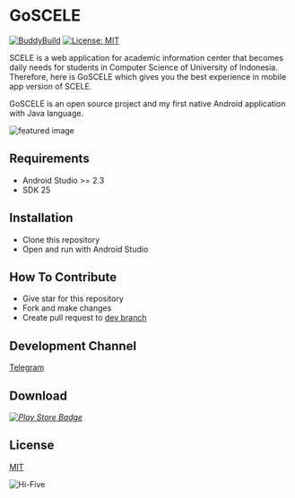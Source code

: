 GoSCELE
=======

[![BuddyBuild](https://dashboard.buddybuild.com/api/statusImage?appID=5a0e3fbf9cb23b000114ce9e&branch=dev&build=latest)](https://dashboard.buddybuild.com/apps/5a0e3fbf9cb23b000114ce9e/build/latest?branch=dev)
[![License: MIT](https://img.shields.io/badge/License-MIT-yellow.svg)](https://opensource.org/licenses/MIT)

SCELE is a web application for academic information center that becomes daily needs for students in Computer Science of University of Indonesia. Therefore, here is GoSCELE which gives you the best experience in mobile app version of SCELE. 

GoSCELE is an open source project and my first native Android application with Java language.

![featured image](https://github.com/mgilangjanuar/GoSCELE/blob/dev/featured_image.png)


Requirements
------------
 - Android Studio >= 2.3
 - SDK 25


Installation
------------
 - Clone this repository
 - Open and run with Android Studio


How To Contribute
-------------------
 - Give star for this repository
 - Fork and make changes
 - Create pull request to [dev branch](https://github.com/mgilangjanuar/GoSCELE/tree/dev)


Development Channel
-------------------
[Telegram](https://t.me/joinchat/BBhj0w69cebVtkvUWdCJLg)


Download
--------
*[![Play Store Badge](https://developer.android.com/images/brand/en_app_rgb_wo_60.png)](https://play.google.com/store/apps/details?id=com.mgilangjanuar.dev.goscele)*


License
-------
[MIT](https://github.com/mgilangjanuar/GoSCELE/blob/dev/LICENSE.md)

![Hi-Five](https://media.giphy.com/media/JhThbOq62vwn6/giphy.gif)